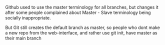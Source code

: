Github used to use the master terminology for all branches, but changes it after some people complained about Master - Slave terminology being socially inappropriate.

But Git still creates the default branch as master, so people who dont make a new repo from the web-interface, and rather use git init, have master as their main branch